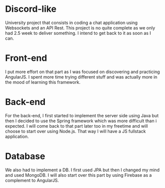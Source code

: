 # Discord-like
University project that consists in coding a chat application using Websockets and an API Rest. 
This project is no quite complete as we only had 2.5 week to deliver something. I intend to get back to it as soon as I can. 

# Front-end
I put more effort on that part as I was focused on discovering and practicing AngularJS. 
I spent more time trying different stuff and was actually more in the mood of learning this framework.

# Back-end
For the back-end, I first started to implement the server side using Java but then I decided to use the Spring framework which was more difficult than i expected.
I will come back to that part later too in my freetime and will choose to start over using Node.js. That way I will have a JS fullstack application.

# Database
We also had to implement a DB. I first used JPA but then I changed my mind and used MongoDB. 
I will also start over this part by using Firebase as a complement to AngularJS.
